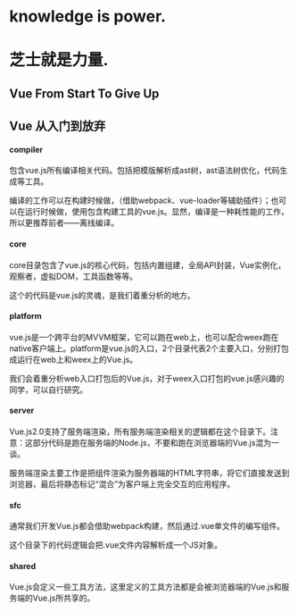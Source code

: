 # knowledge is power.
# 芝士就是力量.
## Vue From Start To Give Up
## Vue 从入门到放弃

#### compiler
包含vue.js所有编译相关代码。包括把模版解析成ast树，ast语法树优化，代码生成等工具。

编译的工作可以在构建时候做，（借助webpack、vue-loader等辅助插件）；也可以在运行时候做，使用包含构建工具的vue.js。显然，编译是一种耗性能的工作，所以更推荐前者——离线编译。

#### core
core目录包含了vue.js的核心代码，包括内置组建，全局API封装，Vue实例化，观察者，虚拟DOM，工具函数等等。

这个的代码是vue.js的灵魂，是我们着重分析的地方。

#### platform
vue.js是一个跨平台的MVVM框架，它可以跑在web上，也可以配合weex跑在native客户端上。platform是vue.js的入口，2个目录代表2个主要入口，分别打包成运行在web上和weex上的Vue.js。

我们会着重分析web入口打包后的Vue.js，对于weex入口打包的vue.js感兴趣的同学，可以自行研究。

#### server
Vue.js2.0支持了服务端渲染，所有服务端渲染相关的逻辑都在这个目录下。注意：这部分代码是跑在服务端的Node.js，不要和跑在浏览器端的Vue.js混为一谈。

服务端渲染主要工作是把组件渲染为服务器端的HTML字符串，将它们直接发送到浏览器，最后将静态标记“混合”为客户端上完全交互的应用程序。

#### sfc
通常我们开发Vue.js都会借助webpack构建，然后通过.vue单文件的编写组件。

这个目录下的代码逻辑会把.vue文件内容解析成一个JS对象。

#### shared
Vue.js会定义一些工具方法，这里定义的工具方法都是会被浏览器端的Vue.js和服务端的Vue.js所共享的。
